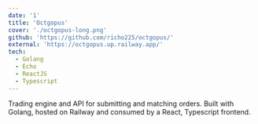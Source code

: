 ```yaml
---
date: '1'
title: 'Octgopus'
cover: './octgopus-long.png'
github: 'https://github.com/richo225/octgopus/'
external: 'https://octgopus.up.railway.app/'
tech:
  - Golang
  - Echo
  - ReactJS
  - Typescript
---
```


Trading engine and API for submitting and matching orders. Built with Golang, hosted on Railway and consumed by a React, Typescript frontend.
